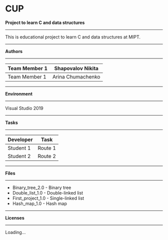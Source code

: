 # CUP
**Project to learn C and data structures**
***
This is educational project to learn C and data structures at MIPT.
***
**Authors**
***
Team Member 1 | Shapovalov Nikita
--------------|-------------------
Team Member 1 | Arina Chumachenko
***
**Environment**
***
Visual Studio 2019
***
**Tasks**
***
Developer |	Task
----------|--------------
Student 1 |	Route 1 
Student 2 |	Route 2
***
**Files**
***
* Binary_tree_2.0 - Binary tree
* Double_list_1.0 - Double-linked list
* First_project_1.0 - Single-linked list
* Hash_map_1.0 - Hash map 

***
**Licenses**
***
Loading...
